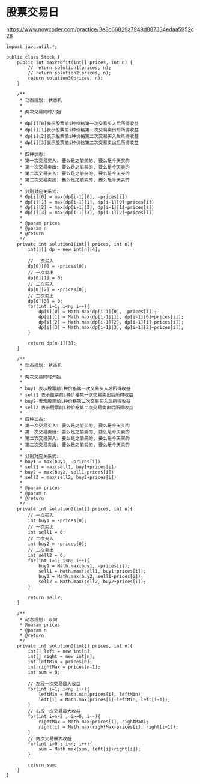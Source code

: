 # 股票交易日
https://www.nowcoder.com/practice/3e8c66829a7949d887334edaa5952c28

    import java.util.*;
    
    public class Stock {
        public int maxProfit(int[] prices, int n) {
            // return solution1(prices, n);
            // return solution2(prices, n);
            return solution3(prices, n);
        }
    
        /**
         * 动态规划: 状态机
         *
         * 两次交易同时开始
         *
         * dp[i][0]表示股票前i种价格第一次交易买入后所得收益
         * dp[i][1]表示股票前i种价格第一次交易卖出后所得收益
         * dp[i][2]表示股票前i种价格第二次交易买入后所得收益
         * dp[i][3]表示股票前i种价格第二次交易卖出后所得收益
         *
         * 四种状态:
         * 第一次交易买入: 要么是之前买的, 要么是今天买的
         * 第一次交易卖出: 要么是之前卖的, 要么是今天卖的
         * 第二次交易买入: 要么是之前买的, 要么是今天买的
         * 第二次交易卖出: 要么是之前卖的, 要么是今天卖的
         *
         * 分别对应关系式:
         * dp[i][0] = max(dp[i-1][0], -prices[i])
         * dp[i][1] = max(dp[i-1][1], dp[i-1][0]+prices[i])
         * dp[i][2] = max(dp[i-1][2], dp[i-1][1]-prices[i])
         * dp[i][3] = max(dp[i-1][3], dp[i-1][2]+prices[i])
         *
         * @param prices
         * @param n
         * @return
         */
        private int solution1(int[] prices, int n){
            int[][] dp = new int[n][4];
    
            // 一次买入
            dp[0][0] = -prices[0];
            // 一次卖出
            dp[0][1] = 0;
            // 二次买入
            dp[0][2] = -prices[0];
            // 二次卖出
            dp[0][3] = 0;
            for(int i=1; i<n; i++){
                dp[i][0] = Math.max(dp[i-1][0], -prices[i]);
                dp[i][1] = Math.max(dp[i-1][1], dp[i-1][0]+prices[i]);
                dp[i][2] = Math.max(dp[i-1][2], dp[i-1][1]-prices[i]);
                dp[i][3] = Math.max(dp[i-1][3], dp[i-1][2]+prices[i]);
            }
    
            return dp[n-1][3];
        }
    
        /**
         * 动态规划: 状态机
         *
         * 两次交易同时开始
         *
         * buy1 表示股票前i种价格第一次交易买入后所得收益
         * sell1 表示股票前i种价格第一次交易卖出后所得收益
         * buy2 表示股票前i种价格第二次交易买入后所得收益
         * sell2 表示股票前i种价格第二次交易卖出后所得收益
         *
         * 四种状态:
         * 第一次交易买入: 要么是之前买的, 要么是今天买的
         * 第一次交易卖出: 要么是之前卖的, 要么是今天卖的
         * 第二次交易买入: 要么是之前买的, 要么是今天买的
         * 第二次交易卖出: 要么是之前卖的, 要么是今天卖的
         *
         * 分别对应关系式:
         * buy1 = max(buy1, -prices[i])
         * sell1 = max(sell1, buy1+prices[i])
         * buy2 = max(buy2, sell1-prices[i])
         * sell2 = max(sell2, buy2+prices[i])
         *
         * @param prices
         * @param n
         * @return
         */
        private int solution2(int[] prices, int n){
            // 一次买入
            int buy1 = -prices[0];
            // 一次卖出
            int sell1 = 0;
            // 二次买入
            int buy2 = -prices[0];
            // 二次卖出
            int sell2 = 0;
            for(int i=1; i<n; i++){
                buy1 = Math.max(buy1, -prices[i]);
                sell1 = Math.max(sell1, buy1+prices[i]);
                buy2 = Math.max(buy2, sell1-prices[i]);
                sell2 = Math.max(sell2, buy2+prices[i]);
            }
    
            return sell2;
        }
    
        /**
         * 动态规划: 双向
         * @param prices
         * @param n
         * @return
         */
        private int solution3(int[] prices, int n){
            int[] left = new int[n];
            int[] right = new int[n];
            int leftMin = prices[0];
            int rightMax = prices[n-1];
            int sum = 0;
            
            // 左段一次交易最大收益
            for(int i=1; i<n; i++){
                leftMin = Math.min(prices[i], leftMin);
                left[i] = Math.max(prices[i]-leftMin, left[i-1]);
            }
            // 右段一次交易最大收益
            for(int i=n-2 ; i>=0; i--){
                rightMax = Math.max(prices[i], rightMax);
                right[i] = Math.max(rightMax-prices[i], right[i+1]);
            }
            // 两次交易最大收益
            for(int i=0 ; i<n; i++){
                sum = Math.max(sum, left[i]+right[i]);
            }
    
            return sum;
        }
    }
    

